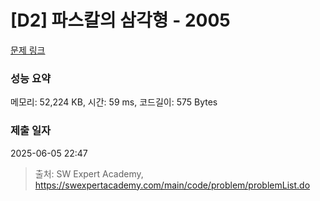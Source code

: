 # [D2] 파스칼의 삼각형 - 2005 

[문제 링크](https://swexpertacademy.com/main/code/problem/problemDetail.do?contestProbId=AV5P0-h6Ak4DFAUq) 

### 성능 요약

메모리: 52,224 KB, 시간: 59 ms, 코드길이: 575 Bytes

### 제출 일자

2025-06-05 22:47



> 출처: SW Expert Academy, https://swexpertacademy.com/main/code/problem/problemList.do